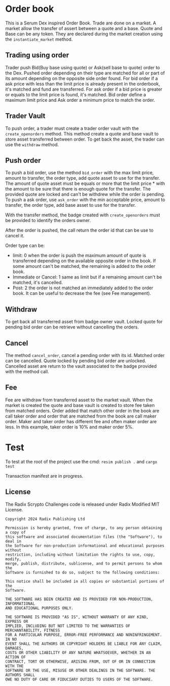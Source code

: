 # Order book
This is a Serum Dex inspired Order Book.
Trade are done on a market.
A market allow the transfer of assert between a quote and a base. Quote and Base can be any token. They are declared during the market creation using the `instantiate_market` method.

## Trading using order
Trader push Bid(Buy base using quote) or Ask(sell base to quote) order to the Dex.
Pushed order depending on their type are matched for all or part of its amount depending on the opposite side order found.
For bid order if a ask price with less than the limit price is already present in the orderbook, it's matched and fund are transferred.
For ask order if a bid price is greater or equals to the limit price is found, it's matched.
Bid order define a maximum limit price and Ask order a minimum price to match the order.

## Trader Vault
To push order, a trader must create a trader order vault with the `create_openorders` method.
This method create a quote and base vault to store asset transferred between order.
To get back the asset, the trader can use the `withdraw` method.

## Push order
To push a bid order, use the method `bid_order` with the max limit price, amount to transfer, the order type, add quote asset to use for the transfer.
The amount of quote asset must be equals or more that the limit price * with the amount to be sure that there is enough quote for the transfer.
The provided quote are locked and can't be withdrew while the order is pending.
To push a ask order, use `ask_order` with the min acceptable price, amount to transfer, the order type, add base asset to use for the transfer.

With the transfer method, the badge created with `create_openorders` must be provided to identify the orders owner.

After the order is pushed, the call return the order id that can be use to cancel it.

Order type can be:
 * limit: 0 when the order is push the maximum amount of quote is transferred depending on the available opposite order in the book. If some amount can't be matched, the remaining is added to the order book.
 * Immediate or Cancel: 1 same as limit but if a remaining amount can't be matched, it's cancelled.
 * Post: 2 the order is not matched an immediately added to the order book. It can be useful to decrease the fee (see Fee management).
 
 ## Withdraw
To get back all transferred asset from badge owner vault. Locked quote for pending bid order can be retrieve without cancelling the orders.

## Cancel
The method `cancel_order`, cancel a pending order with its id. Matched order can be cancelled. Quote locked by pending bid order are unlocked. Cancelled asset are return to the vault associated to the badge provided with the method call.

## Fee
Fee are withdraw from transferred asset to the market vault. When the market is created the quote and base vault is created to store fee taken from matched orders.
Order added that match other order in the book are call taker order and order that are matched from the book are call maker order.
Maker and taker order has different fee and often maker order are less.
In this example, taker order is 10% and maker order 5%.

# Test
To test at the root of the project use the cmd: `resim publish .` and `cargo test`

Transaction manifest are in progress. 

## License

The Radix Scrypto Challenges code is released under Radix Modified MIT License.

    Copyright 2024 Radix Publishing Ltd

    Permission is hereby granted, free of charge, to any person obtaining a copy of
    this software and associated documentation files (the "Software"), to deal in
    the Software for non-production informational and educational purposes without
    restriction, including without limitation the rights to use, copy, modify,
    merge, publish, distribute, sublicense, and to permit persons to whom the
    Software is furnished to do so, subject to the following conditions:

    This notice shall be included in all copies or substantial portions of the
    Software.

    THE SOFTWARE HAS BEEN CREATED AND IS PROVIDED FOR NON-PRODUCTION, INFORMATIONAL
    AND EDUCATIONAL PURPOSES ONLY.

    THE SOFTWARE IS PROVIDED "AS IS", WITHOUT WARRANTY OF ANY KIND, EXPRESS OR
    IMPLIED, INCLUDING BUT NOT LIMITED TO THE WARRANTIES OF MERCHANTABILITY, FITNESS
    FOR A PARTICULAR PURPOSE, ERROR-FREE PERFORMANCE AND NONINFRINGEMENT. IN NO
    EVENT SHALL THE AUTHORS OR COPYRIGHT HOLDERS BE LIABLE FOR ANY CLAIM, DAMAGES,
    COSTS OR OTHER LIABILITY OF ANY NATURE WHATSOEVER, WHETHER IN AN ACTION OF
    CONTRACT, TORT OR OTHERWISE, ARISING FROM, OUT OF OR IN CONNECTION WITH THE
    SOFTWARE OR THE USE, MISUSE OR OTHER DEALINGS IN THE SOFTWARE. THE AUTHORS SHALL
    OWE NO DUTY OF CARE OR FIDUCIARY DUTIES TO USERS OF THE SOFTWARE.